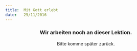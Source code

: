 ```yaml
---
title:  Mit Gott erlebt
date:   25/11/2016
---
```


### <center>Wir arbeiten noch an dieser Lektion.</center>
<center>Bitte komme später zurück.</center>